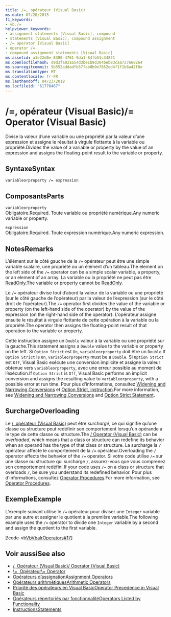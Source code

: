 ```yaml
---
title: /=, opérateur (Visual Basic)
ms.date: 07/20/2015
f1_keywords:
- vb./=
helpviewer_keywords:
- assignment statements [Visual Basic], compound
- statements [Visual Basic], compound assignment
- /= operator [Visual Basic]
- operator /=
- compound assignment statements [Visual Basic]
ms.assetid: a1e22d0e-8380-4761-9da1-84fb51c34821
ms.openlocfilehash: d9d3fa021654d3be1b9d304beb83caa737660264
ms.sourcegitcommit: 9b552addadfb57fab0b9e7852ed4f1f1b8a42f8e
ms.translationtype: MT
ms.contentlocale: fr-FR
ms.lasthandoff: 04/23/2019
ms.locfileid: "61778467"
---
```

# <a name="-operator-visual-basic"></a><span data-ttu-id="957d9-102">/=, opérateur (Visual Basic)</span><span class="sxs-lookup"><span data-stu-id="957d9-102">/= Operator (Visual Basic)</span></span>
<span data-ttu-id="957d9-103">Divise la valeur d’une variable ou une propriété par la valeur d’une expression et assigne le résultat à virgule flottante à la variable ou propriété.</span><span class="sxs-lookup"><span data-stu-id="957d9-103">Divides the value of a variable or property by the value of an expression and assigns the floating-point result to the variable or property.</span></span>  
  
## <a name="syntax"></a><span data-ttu-id="957d9-104">Syntaxe</span><span class="sxs-lookup"><span data-stu-id="957d9-104">Syntax</span></span>  
  
```  
variableorproperty /= expression  
```  
  
## <a name="parts"></a><span data-ttu-id="957d9-105">Composants</span><span class="sxs-lookup"><span data-stu-id="957d9-105">Parts</span></span>  
 `variableorproperty`  
 <span data-ttu-id="957d9-106">Obligatoire.</span><span class="sxs-lookup"><span data-stu-id="957d9-106">Required.</span></span> <span data-ttu-id="957d9-107">Toute variable ou propriété numérique.</span><span class="sxs-lookup"><span data-stu-id="957d9-107">Any numeric variable or property.</span></span>  
  
 `expression`  
 <span data-ttu-id="957d9-108">Obligatoire.</span><span class="sxs-lookup"><span data-stu-id="957d9-108">Required.</span></span> <span data-ttu-id="957d9-109">Toute expression numérique.</span><span class="sxs-lookup"><span data-stu-id="957d9-109">Any numeric expression.</span></span>  
  
## <a name="remarks"></a><span data-ttu-id="957d9-110">Notes</span><span class="sxs-lookup"><span data-stu-id="957d9-110">Remarks</span></span>  
 <span data-ttu-id="957d9-111">L’élément sur le côté gauche de la `/=` opérateur peut être une simple variable scalaire, une propriété ou un élément d’un tableau.</span><span class="sxs-lookup"><span data-stu-id="957d9-111">The element on the left side of the `/=` operator can be a simple scalar variable, a property, or an element of an array.</span></span> <span data-ttu-id="957d9-112">La variable ou la propriété ne peut pas être [ReadOnly](../../../visual-basic/language-reference/modifiers/readonly.md).</span><span class="sxs-lookup"><span data-stu-id="957d9-112">The variable or property cannot be [ReadOnly](../../../visual-basic/language-reference/modifiers/readonly.md).</span></span>  
  
 <span data-ttu-id="957d9-113">Le `/=` opérateur divise tout d’abord la valeur de la variable ou une propriété (sur le côté gauche de l’opérateur) par la valeur de l’expression (sur le côté droit de l’opérateur).</span><span class="sxs-lookup"><span data-stu-id="957d9-113">The `/=` operator first divides the value of the variable or property (on the left-hand side of the operator) by the value of the expression (on the right-hand side of the operator).</span></span> <span data-ttu-id="957d9-114">L’opérateur assigne ensuite le résultat à virgule flottante de cette opération à la variable ou la propriété.</span><span class="sxs-lookup"><span data-stu-id="957d9-114">The operator then assigns the floating-point result of that operation to the variable or property.</span></span>  
  
 <span data-ttu-id="957d9-115">Cette instruction assigne un `Double` valeur à la variable ou une propriété sur la gauche.</span><span class="sxs-lookup"><span data-stu-id="957d9-115">This statement assigns a `Double` value to the variable or property on the left.</span></span> <span data-ttu-id="957d9-116">Si `Option Strict` est `On`, `variableorproperty` doit être un `Double`.</span><span class="sxs-lookup"><span data-stu-id="957d9-116">If `Option Strict` is `On`, `variableorproperty` must be a `Double`.</span></span> <span data-ttu-id="957d9-117">Si `Option Strict` est `Off`, Visual Basic exécute une conversion implicite et assigne la valeur obtenue vers `variableorproperty`, avec une erreur possible au moment de l’exécution.</span><span class="sxs-lookup"><span data-stu-id="957d9-117">If `Option Strict` is `Off`, Visual Basic performs an implicit conversion and assigns the resulting value to `variableorproperty`, with a possible error at run time.</span></span> <span data-ttu-id="957d9-118">Pour plus d’informations, consultez [Widening and Narrowing Conversions](../../../visual-basic/programming-guide/language-features/data-types/widening-and-narrowing-conversions.md) et [Option Strict, instruction](../../../visual-basic/language-reference/statements/option-strict-statement.md).</span><span class="sxs-lookup"><span data-stu-id="957d9-118">For more information, see [Widening and Narrowing Conversions](../../../visual-basic/programming-guide/language-features/data-types/widening-and-narrowing-conversions.md) and [Option Strict Statement](../../../visual-basic/language-reference/statements/option-strict-statement.md).</span></span>  
  
## <a name="overloading"></a><span data-ttu-id="957d9-119">Surcharge</span><span class="sxs-lookup"><span data-stu-id="957d9-119">Overloading</span></span>  
 <span data-ttu-id="957d9-120">Le [/, opérateur (Visual Basic)](../../../visual-basic/language-reference/operators/floating-point-division-operator.md) peut être *surchargé*, ce qui signifie qu’une classe ou structure peut redéfinir son comportement lorsqu’un opérande a le type de cette classe ou structure.</span><span class="sxs-lookup"><span data-stu-id="957d9-120">The [/ Operator (Visual Basic)](../../../visual-basic/language-reference/operators/floating-point-division-operator.md) can be *overloaded*, which means that a class or structure can redefine its behavior when an operand has the type of that class or structure.</span></span> <span data-ttu-id="957d9-121">La surcharge la `/` opérateur affecte le comportement de la `/=` opérateur.</span><span class="sxs-lookup"><span data-stu-id="957d9-121">Overloading the `/` operator affects the behavior of the `/=` operator.</span></span> <span data-ttu-id="957d9-122">Si votre code utilise `/=` sur une classe ou structure qui surcharge `/`, assurez-vous que vous comprenez son comportement redéfini.</span><span class="sxs-lookup"><span data-stu-id="957d9-122">If your code uses `/=` on a class or structure that overloads `/`, be sure you understand its redefined behavior.</span></span> <span data-ttu-id="957d9-123">Pour plus d'informations, consultez [Operator Procedures](../../../visual-basic/programming-guide/language-features/procedures/operator-procedures.md).</span><span class="sxs-lookup"><span data-stu-id="957d9-123">For more information, see [Operator Procedures](../../../visual-basic/programming-guide/language-features/procedures/operator-procedures.md).</span></span>  
  
## <a name="example"></a><span data-ttu-id="957d9-124">Exemple</span><span class="sxs-lookup"><span data-stu-id="957d9-124">Example</span></span>  
 <span data-ttu-id="957d9-125">L’exemple suivant utilise le `/=` opérateur pour diviser une `Integer` variable par une autre et assigner le quotient à la première variable.</span><span class="sxs-lookup"><span data-stu-id="957d9-125">The following example uses the `/=` operator to divide one `Integer` variable by a second and assign the quotient to the first variable.</span></span>  
  
 [!code-vb[VbVbalrOperators#17](~/samples/snippets/visualbasic/VS_Snippets_VBCSharp/VbVbalrOperators/VB/Class1.vb#17)]  
  
## <a name="see-also"></a><span data-ttu-id="957d9-126">Voir aussi</span><span class="sxs-lookup"><span data-stu-id="957d9-126">See also</span></span>

- [<span data-ttu-id="957d9-127">/, Opérateur (Visual Basic)</span><span class="sxs-lookup"><span data-stu-id="957d9-127">/ Operator (Visual Basic)</span></span>](../../../visual-basic/language-reference/operators/floating-point-division-operator.md)
- [<span data-ttu-id="957d9-128">\\=, Opérateur</span><span class="sxs-lookup"><span data-stu-id="957d9-128">\\= Operator</span></span>](../../../visual-basic/language-reference/operators/integer-division-assignment-operator.md)
- [<span data-ttu-id="957d9-129">Opérateurs d’assignation</span><span class="sxs-lookup"><span data-stu-id="957d9-129">Assignment Operators</span></span>](../../../visual-basic/language-reference/operators/assignment-operators.md)
- [<span data-ttu-id="957d9-130">Opérateurs arithmétiques</span><span class="sxs-lookup"><span data-stu-id="957d9-130">Arithmetic Operators</span></span>](../../../visual-basic/language-reference/operators/arithmetic-operators.md)
- [<span data-ttu-id="957d9-131">Priorité des opérateurs en Visual Basic</span><span class="sxs-lookup"><span data-stu-id="957d9-131">Operator Precedence in Visual Basic</span></span>](../../../visual-basic/language-reference/operators/operator-precedence.md)
- [<span data-ttu-id="957d9-132">Opérateurs répertoriés par fonctionnalité</span><span class="sxs-lookup"><span data-stu-id="957d9-132">Operators Listed by Functionality</span></span>](../../../visual-basic/language-reference/operators/operators-listed-by-functionality.md)
- [<span data-ttu-id="957d9-133">Instructions</span><span class="sxs-lookup"><span data-stu-id="957d9-133">Statements</span></span>](../../../visual-basic/programming-guide/language-features/statements.md)
